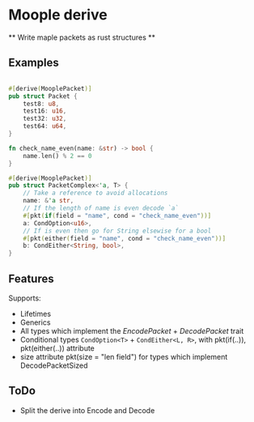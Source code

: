 # Moople derive

** Write maple packets as rust structures **



## Examples

```rust

#[derive(MooplePacket)]
pub struct Packet {
    test8: u8,
    test16: u16,
    test32: u32,
    test64: u64,
}

fn check_name_even(name: &str) -> bool {
    name.len() % 2 == 0
}

#[derive(MooplePacket)]
pub struct PacketComplex<'a, T> {
    // Take a reference to avoid allocations
    name: &'a str,
    // If the length of name is even decode `a`
    #[pkt(if(field = "name", cond = "check_name_even"))]
    a: CondOption<u16>,
    // If is even then go for String elsewise for a bool
    #[pkt(either(field = "name", cond = "check_name_even"))]
    b: CondEither<String, bool>,
}
```

## Features

Supports:

* Lifetimes
* Generics
* All types which implement the *EncodePacket* + *DecodePacket* trait
* Conditional types `CondOption<T>` + `CondEither<L, R>`, with pkt(if(..)), pkt(either(..)) attribute
* size attribute pkt(size = "len field") for types which implement DecodePacketSized

## ToDo

* Split the derive into Encode and Decode